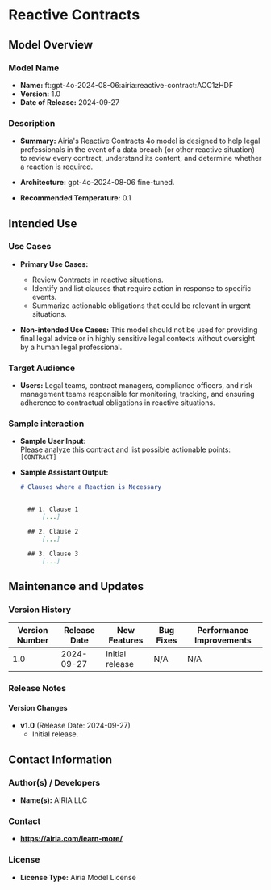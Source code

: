# Reactive Contracts

## Model Overview

### Model Name

- **Name:** ft:gpt-4o-2024-08-06:airia:reactive-contract:ACC1zHDF
- **Version:** 1.0
- **Date of Release:** 2024-09-27

### Description

- **Summary:** Airia's Reactive Contracts 4o model is designed to help legal professionals in the event of a data breach (or other reactive situation) to review every contract, understand its content, and determine whether a reaction is required.

- **Architecture:** gpt-4o-2024-08-06 fine-tuned.
- **Recommended Temperature:** 0.1

## Intended Use

### Use Cases

- **Primary Use Cases:**
  - Review Contracts in reactive situations.
  - Identify and list clauses that require action in response to specific events.
  - Summarize actionable obligations that could be relevant in urgent situations.
  
- **Non-intended Use Cases:** This model should not be used for providing final legal advice or in highly sensitive legal contexts without oversight by a human legal professional.

### Target Audience

- **Users:** Legal teams, contract managers, compliance officers, and risk management teams responsible for monitoring, tracking, and ensuring adherence to contractual obligations in reactive situations.

### Sample interaction

- **Sample User Input:**  
  Please analyze this contract and list possible actionable points: `[CONTRACT]`
  
- **Sample Assistant Output:**

  ```markdown
  # Clauses where a Reaction is Necessary
 

    ## 1. Clause 1
        [...]

    ## 2. Clause 2
        [...]

    ## 3. Clause 3
        [...]
  ```

## Maintenance and Updates

### Version History

| Version Number | Release Date | New Features                  | Bug Fixes                   | Performance Improvements     |
|----------------|--------------|-------------------------------|-----------------------------|------------------------------|
| 1.0            | 2024-09-27  | Initial release               | N/A | N/A |

### Release Notes

#### Version Changes

- **v1.0** (Release Date: 2024-09-27)
  - Initial release.

## Contact Information

### Author(s) / Developers

- **Name(s):** AIRIA LLC

### Contact

- **<https://airia.com/learn-more/>**

### License

- **License Type:** Airia Model License
